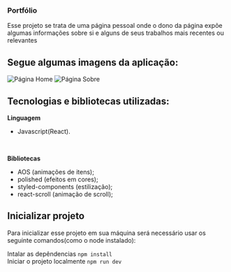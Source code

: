 ### Portfólio

<p>Esse projeto se trata de uma página pessoal onde o dono da página expõe algumas informações sobre si e alguns de seus trabalhos mais recentes ou relevantes</p>

## Segue algumas imagens da aplicação:
<img widht="100%" href="https://ik.imagekit.io/6s2mndhy9tk/Captura_de_tela_2021-07-15_163608_1-zD6AnTf.png" alt="Página Home"></img>
<img widht="100%" href="https://ik.imagekit.io/6s2mndhy9tk/Captura_de_tela_2021-07-15_163631_4v9AXk2TOL.png" alt="Página Sobre"></img>

## Tecnologias e bibliotecas utilizadas:

<b>Linguagem</b>
- Javascript(React).

<br>

<b>Bibliotecas</b>
- AOS (animações de itens);
- polished (efeitos em cores);
- styled-components (estilização);
- react-scroll (animação de scroll);

## Inicializar projeto

<p>Para inicializar esse projeto em sua máquina será necessário usar os seguinte comandos(como o node instalado):</p>

Intalar as depêndencias
``` npm install ```
<br>
Iniciar o projeto localmente
```npm run dev```
